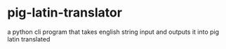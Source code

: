 # pig-latin-translator
a python cli program that takes english string input and outputs it into pig latin translated
